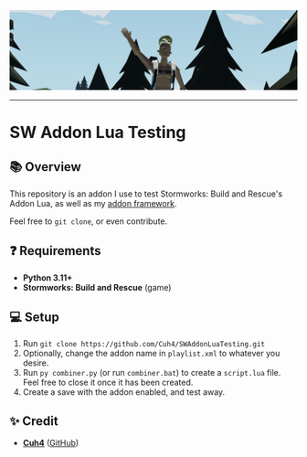 ![Game Screenshot](imgs/readme_topimage.png)

---

# SW Addon Lua Testing

## 📚 Overview
This repository is an addon I use to test Stormworks: Build and Rescue's Addon Lua, as well as my [addon framework](https://github.com/Cuh4/AuroraFramework).

Feel free to `git clone`, or even contribute.

## ❓ Requirements
- **Python 3.11+**
- **Stormworks: Build and Rescue** (game)

## 💻 Setup
1) Run `git clone https://github.com/Cuh4/SWAddonLuaTesting.git`
2) Optionally, change the addon name in `playlist.xml` to whatever you desire.
3) Run `py combiner.py` (or run `combiner.bat`) to create a `script.lua` file. Feel free to close it once it has been created.
4) Create a save with the addon enabled, and test away.

## ✨ Credit
- [**Cuh4**](https://discord.com/users/1141077132915777616) ([GitHub](https://github.com/Cuh4)) 